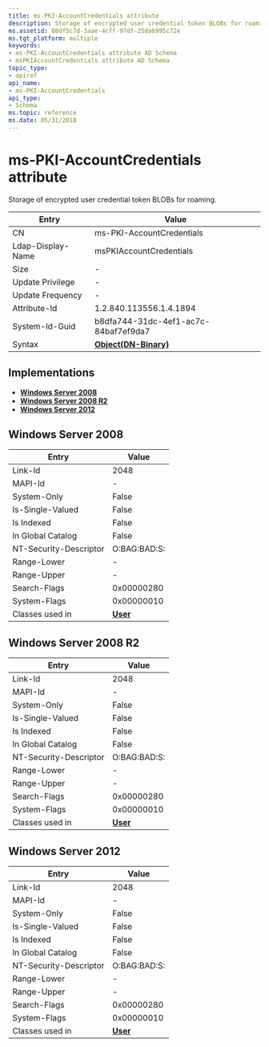 ```yaml
---
title: ms-PKI-AccountCredentials attribute
description: Storage of encrypted user credential token BLOBs for roaming.
ms.assetid: 08df5c7d-3aae-4cff-97df-25da6995c72e
ms.tgt_platform: multiple
keywords:
- ms-PKI-AccountCredentials attribute AD Schema
- msPKIAccountCredentials attribute AD Schema
topic_type:
- apiref
api_name:
- ms-PKI-AccountCredentials
api_type:
- Schema
ms.topic: reference
ms.date: 05/31/2018
---
```


# ms-PKI-AccountCredentials attribute

Storage of encrypted user credential token BLOBs for roaming.



| Entry | Value |
|-------------------|-------------------------------------------------|
| CN                | ms-PKI-AccountCredentials                       |
| Ldap-Display-Name | msPKIAccountCredentials                         |
| Size              | \-                                              |
| Update Privilege  | \-                                              |
| Update Frequency  | \-                                              |
| Attribute-Id      | 1.2.840.113556.1.4.1894                         |
| System-Id-Guid    | b8dfa744-31dc-4ef1-ac7c-84baf7ef9da7            |
| Syntax            | [**Object(DN-Binary)**](s-object-dn-binary.md) |



## Implementations

-   [**Windows Server 2008**](#windows-server-2008)
-   [**Windows Server 2008 R2**](#windows-server-2008-r2)
-   [**Windows Server 2012**](#windows-server-2012)

## Windows Server 2008



| Entry | Value |
|------------------------|-----------------------------------|
| Link-Id                | 2048                              |
| MAPI-Id                | \-                                |
| System-Only            | False                             |
| Is-Single-Valued       | False                             |
| Is Indexed             | False                             |
| In Global Catalog      | False                             |
| NT-Security-Descriptor | O:BAG:BAD:S:                      |
| Range-Lower            | \-                                |
| Range-Upper            | \-                                |
| Search-Flags           | 0x00000280                        |
| System-Flags           | 0x00000010                        |
| Classes used in        | [**User**](c-user.md)<br/> |



## Windows Server 2008 R2



| Entry | Value |
|------------------------|-----------------------------------|
| Link-Id                | 2048                              |
| MAPI-Id                | \-                                |
| System-Only            | False                             |
| Is-Single-Valued       | False                             |
| Is Indexed             | False                             |
| In Global Catalog      | False                             |
| NT-Security-Descriptor | O:BAG:BAD:S:                      |
| Range-Lower            | \-                                |
| Range-Upper            | \-                                |
| Search-Flags           | 0x00000280                        |
| System-Flags           | 0x00000010                        |
| Classes used in        | [**User**](c-user.md)<br/> |



## Windows Server 2012



| Entry | Value |
|------------------------|-----------------------------------|
| Link-Id                | 2048                              |
| MAPI-Id                | \-                                |
| System-Only            | False                             |
| Is-Single-Valued       | False                             |
| Is Indexed             | False                             |
| In Global Catalog      | False                             |
| NT-Security-Descriptor | O:BAG:BAD:S:                      |
| Range-Lower            | \-                                |
| Range-Upper            | \-                                |
| Search-Flags           | 0x00000280                        |
| System-Flags           | 0x00000010                        |
| Classes used in        | [**User**](c-user.md)<br/> |



 

 





